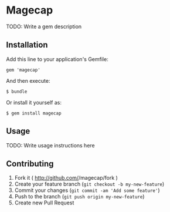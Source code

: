 # Magecap

TODO: Write a gem description

## Installation

Add this line to your application's Gemfile:

    gem 'magecap'

And then execute:

    $ bundle

Or install it yourself as:

    $ gem install magecap

## Usage

TODO: Write usage instructions here

## Contributing

1. Fork it ( http://github.com/<my-github-username>/magecap/fork )
2. Create your feature branch (`git checkout -b my-new-feature`)
3. Commit your changes (`git commit -am 'Add some feature'`)
4. Push to the branch (`git push origin my-new-feature`)
5. Create new Pull Request
